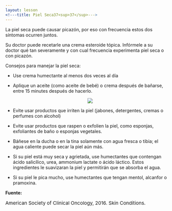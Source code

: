 ```yaml
---
layout: lesson
<!---title: Piel Seca37<sup>37</sup>--->
---
```


La piel seca puede causar picazón, por eso con frecuencia estos dos síntomas ocurren juntos. 

Su doctor puede recetarle una crema esteroide tópica. Infórmele a su doctor qué tan severamente y con cual frecuencia experimenta piel seca o con picazón. 

Consejos para manejar la piel seca:

* Use crema humectante al menos dos veces al día
* Aplique un aceite (como aceite de bebé) o crema después de bañarse, entre 15 minutes después de hacerlo.
  
  <p align="center">
  <img src="https://scnslabutsa.github.io/myhthelperEduContent/Images/skincream.jpg">	
  </p>

* Evite usar productos que irriten la piel (jabones, detergentes, cremas o perfumes con alcohol)
* Evite usar productos que raspen o exfolien la piel, como esponjas, exfoliantes de baño o esponjas vegetales. 
* Báñese en la ducha o en la tina solamente con agua fresca o tibia; el agua caliente puede secar la piel aún más. 
* Si su piel está muy seca y agrietada, use humectantes que contengan ácido salicílico, urea, ammonium lactate o ácido láctico. Estos ingredientes le suavizaran la piel y permitirán que se absorba el agua. 
* Si su piel le pica mucho, use humectantes que tengan mentol, alcanfor o pramoxina. 

**Fuente:**

<span style="font-size:15px;">American Society of Clinical Oncology, 2016. Skin Conditions.</span>
